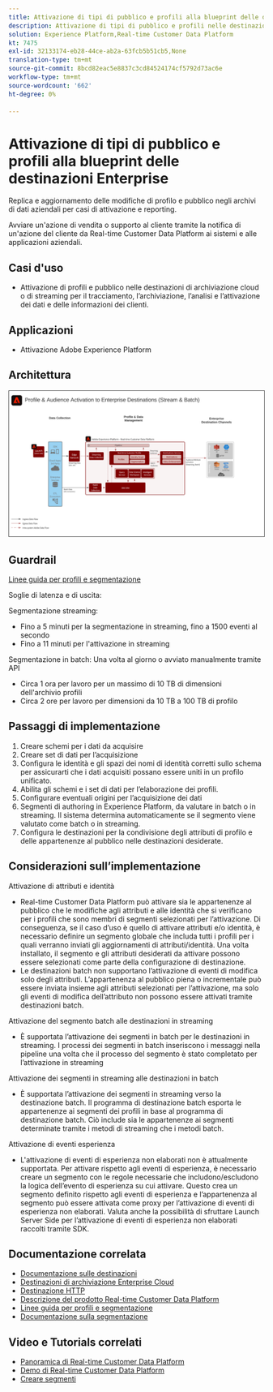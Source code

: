 ```yaml
---
title: Attivazione di tipi di pubblico e profili alla blueprint delle destinazioni Enterprise
description: Attivazione di tipi di pubblico e profili nelle destinazioni aziendali
solution: Experience Platform,Real-time Customer Data Platform
kt: 7475
exl-id: 32133174-eb28-44ce-ab2a-63fcb5b51cb5,None
translation-type: tm+mt
source-git-commit: 8bcd82eac5e8837c3cd84524174cf5792d73ac6e
workflow-type: tm+mt
source-wordcount: '662'
ht-degree: 0%

---
```


# Attivazione di tipi di pubblico e profili alla blueprint delle destinazioni Enterprise

Replica e aggiornamento delle modifiche di profilo e pubblico negli archivi di dati aziendali per casi di attivazione e reporting.

Avviare un&#39;azione di vendita o supporto al cliente tramite la notifica di un&#39;azione del cliente da Real-time Customer Data Platform ai sistemi e alle applicazioni aziendali.

## Casi d&#39;uso

* Attivazione di profili e pubblico nelle destinazioni di archiviazione cloud o di streaming per il tracciamento, l’archiviazione, l’analisi e l’attivazione dei dati e delle informazioni dei clienti.

## Applicazioni

* Attivazione Adobe Experience Platform

## Architettura

<img src="assets/enterprise_destination.svg" alt="Architettura di riferimento per lo scenario di attivazione Enterprise" style="border:1px solid #4a4a4a" />

## Guardrail

[Linee guida per profili e segmentazione](https://experienceleague.adobe.com/docs/experience-platform/profile/guardrails.html?lang=en)

Soglie di latenza e di uscita:

Segmentazione streaming:

* Fino a 5 minuti per la segmentazione in streaming, fino a 1500 eventi al secondo
* Fino a 11 minuti per l&#39;attivazione in streaming

Segmentazione in batch:
Una volta al giorno o avviato manualmente tramite API

* Circa 1 ora per lavoro per un massimo di 10 TB di dimensioni dell&#39;archivio profili
* Circa 2 ore per lavoro per dimensioni da 10 TB a 100 TB di profilo

## Passaggi di implementazione

1. Creare schemi per i dati da acquisire
1. Creare set di dati per l’acquisizione
1. Configura le identità e gli spazi dei nomi di identità corretti sullo schema per assicurarti che i dati acquisiti possano essere uniti in un profilo unificato.
1. Abilita gli schemi e i set di dati per l’elaborazione dei profili.
1. Configurare eventuali origini per l’acquisizione dei dati
1. Segmenti di authoring in Experience Platform, da valutare in batch o in streaming. Il sistema determina automaticamente se il segmento viene valutato come batch o in streaming.
1. Configura le destinazioni per la condivisione degli attributi di profilo e delle appartenenze al pubblico nelle destinazioni desiderate.

## Considerazioni sull’implementazione

Attivazione di attributi e identità

* Real-time Customer Data Platform può attivare sia le appartenenze al pubblico che le modifiche agli attributi e alle identità che si verificano per i profili che sono membri di segmenti selezionati per l’attivazione. Di conseguenza, se il caso d’uso è quello di attivare attributi e/o identità, è necessario definire un segmento globale che includa tutti i profili per i quali verranno inviati gli aggiornamenti di attributi/identità. Una volta installato, il segmento e gli attributi desiderati da attivare possono essere selezionati come parte della configurazione di destinazione.
* Le destinazioni batch non supportano l’attivazione di eventi di modifica solo degli attributi. L’appartenenza al pubblico piena o incrementale può essere inviata insieme agli attributi selezionati per l’attivazione, ma solo gli eventi di modifica dell’attributo non possono essere attivati tramite destinazioni batch.

Attivazione del segmento batch alle destinazioni in streaming

* È supportata l’attivazione dei segmenti in batch per le destinazioni in streaming. I processi dei segmenti in batch inseriscono i messaggi nella pipeline una volta che il processo del segmento è stato completato per l’attivazione in streaming

Attivazione dei segmenti in streaming alle destinazioni in batch

* È supportata l’attivazione dei segmenti in streaming verso la destinazione batch. Il programma di destinazione batch esporta le appartenenze ai segmenti dei profili in base al programma di destinazione batch. Ciò include sia le appartenenze ai segmenti determinate tramite i metodi di streaming che i metodi batch.

Attivazione di eventi esperienza

* L&#39;attivazione di eventi di esperienza non elaborati non è attualmente supportata. Per attivare rispetto agli eventi di esperienza, è necessario creare un segmento con le regole necessarie che includono/escludono la logica dell’evento di esperienza su cui attivare. Questo crea un segmento definito rispetto agli eventi di esperienza e l’appartenenza al segmento può essere attivata come proxy per l’attivazione di eventi di esperienza non elaborati. Valuta anche la possibilità di sfruttare Launch Server Side per l’attivazione di eventi di esperienza non elaborati raccolti tramite SDK.

## Documentazione correlata

* [Documentazione sulle destinazioni](https://experienceleague.adobe.com/docs/experience-platform/destinations/catalog/overview.html)
* [Destinazioni di archiviazione Enterprise Cloud](https://experienceleague.adobe.com/docs/experience-platform/destinations/catalog/cloud-storage/overview.html?lang=en#catalog)
* [Destinazione HTTP](https://experienceleague.adobe.com/docs/experience-platform/destinations/catalog/http-destination.html?lang=en#overview)
* [Descrizione del prodotto Real-time Customer Data Platform](https://helpx.adobe.com/legal/product-descriptions/real-time-customer-data-platform.html)
* [Linee guida per profili e segmentazione](https://experienceleague.adobe.com/docs/experience-platform/profile/guardrails.html?lang=en)
* [Documentazione sulla segmentazione](https://experienceleague.adobe.com/docs/experience-platform/segmentation/api/streaming-segmentation.html)

## Video e Tutorials correlati

* [Panoramica di Real-time Customer Data Platform](https://experienceleague.adobe.com/docs/platform-learn/tutorials/application-services/rtcdp/understanding-the-real-time-customer-data-platform.html)
* [Demo di Real-time Customer Data Platform](https://experienceleague.adobe.com/docs/platform-learn/tutorials/application-services/rtcdp/demo.html)
* [Creare segmenti](https://experienceleague.adobe.com/docs/platform-learn/tutorials/segments/create-segments.html)
